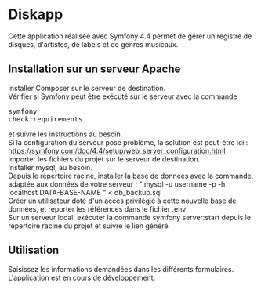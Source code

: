 <h1>Diskapp</h1>
Cette application réalisée avec Symfony 4.4 permet de gérer un registre de disques, d'artistes, de labels et de genres musicaux.<br>

<h2>Installation sur un serveur Apache</h2>

Installer Composer sur le serveur de destination.<br>
Vérifier si Symfony peut être exécuté sur le serveur avec la commande <pre>symfony check:requirements</pre> et suivre les instructions au besoin.<br>
Si la configuration du serveur pose problème, la solution est peut-être ici : https://symfony.com/doc/4.4/setup/web_server_configuration.html<br>
Importer les fichiers du projet sur le serveur de destination.<br>
Installer mysql, au besoin.<br>
Depuis le répertoire racine, installer la base de donnees avec la commande, adaptée aux données de votre serveur : " mysql -u username -p -h localhost DATA-BASE-NAME " < db_backup.sql<br>
Créer un utilisateur doté d'un accès privilégié à cette nouvelle base de données, et reporter les références dans le fichier .env <br>
Sur un serveur local, exécuter la commande symfony server:start depuis le répertoire racine du projet et suivre le lien généré.

<h2>Utilisation</h2>

Saisissez les informations demandées dans les différents formulaires.<br>
L'application est en cours de développement. 
